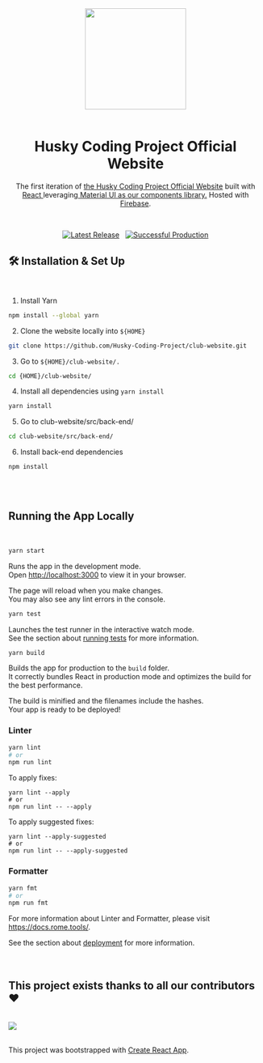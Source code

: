 <div align="center">
  <img src="https://firebasestorage.googleapis.com/v0/b/husky-coding-project.appspot.com/o/Logos%2Fclubwebsite.jpg?alt=media&token=0ce34ec7-03da-49d2-827c-0b1a112ad21a" width="200">
  <br/>
  <br/>
</div>
<h1 align="center">
  Husky Coding Project Official Website
</h1>
<p align="center">
  The first iteration of <a href="https://husky-coding-project.web.app/home" target="_blank">the Husky Coding Project Official Website</a> built with <a href="https://reactjs.org/" target="_blank">React </a>leveraging<a href="https://mui.com/" target="_blank"> Material UI as our components library.</a> Hosted with <a href="https://firebase.google.com/" target="_blank">Firebase</a>.
</p>
<p align="center">
</br>
<p align="center">
  <a href="https://github.com/Husky-Coding-Project/club-website"><img alt="Latest Release" src="https://img.shields.io/badge/latest-v1.0.0-brightgreen"></a>&nbsp
  &nbsp<a href="https://husky-coding-project.web.app/home"><img alt="Successful Production" src="https://img.shields.io/badge/production-success-brightgreen"></a>  
</p>
<p align="center">
</p>

## 🛠 Installation & Set Up 
<br/>

1) Install Yarn
```sh
npm install --global yarn
```
2) Clone the website locally into `${HOME}`
```sh
git clone https://github.com/Husky-Coding-Project/club-website.git
```
3) Go to `${HOME}/club-website/.`
```sh
cd {HOME}/club-website/
```
4) Install all dependencies using `yarn install`
```sh
yarn install
```
<!-- 5) Run the application using `yarn start`
```sh
yarn start
``` -->
5) Go to club-website/src/back-end/
```sh
cd club-website/src/back-end/
```
6) Install back-end dependencies
```sh
npm install
```
<br/>
<br/>

## Running the App Locally 

<br/>

```sh
yarn start
```

Runs the app in the development mode.\
Open [http://localhost:3000](http://localhost:3000) to view it in your browser.

The page will reload when you make changes.\
You may also see any lint errors in the console.

```sh
yarn test
```

Launches the test runner in the interactive watch mode.\
See the section about [running tests](https://facebook.github.io/create-react-app/docs/running-tests) for more information.

```sh
yarn build
```

Builds the app for production to the `build` folder.\
It correctly bundles React in production mode and optimizes the build for the best performance.

The build is minified and the filenames include the hashes.\
Your app is ready to be deployed!

### Linter

```sh
yarn lint
# or
npm run lint
```

To apply fixes:

```shell
yarn lint --apply
# or
npm run lint -- --apply
```

To apply suggested fixes:

```shell
yarn lint --apply-suggested
# or
npm run lint -- --apply-suggested
```

### Formatter

```sh
yarn fmt
# or
npm run fmt
```

For more information about Linter and Formatter, please visit https://docs.rome.tools/.

See the section about [deployment](https://facebook.github.io/create-react-app/docs/deployment) for more information.
<br/>
<br/>
<br/>

## This project exists thanks to all our contributors ❤️
<br/>

<a href="https://github.com/Husky-Coding-Project/club-website/graphs/contributors">
  <img src="https://contrib.rocks/image?repo=Husky-Coding-Project/club-website" />
</a>
<br/>
<br/>

This project was bootstrapped with [Create React App](https://github.com/facebook/create-react-app).
